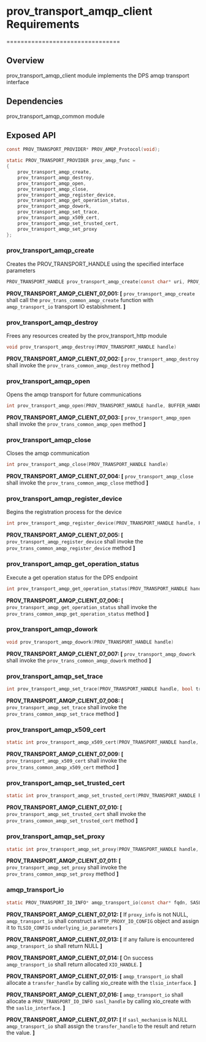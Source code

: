 # prov_transport_amqp_client Requirements

================================

## Overview

prov_transport_amqp_client module implements the DPS amqp transport interface

## Dependencies

prov_transport_amqp_common module

## Exposed API

```c
const PROV_TRANSPORT_PROVIDER* PROV_AMQP_Protocol(void);

static PROV_TRANSPORT_PROVIDER prov_amqp_func = 
{
    prov_transport_amqp_create,
    prov_transport_amqp_destroy,
    prov_transport_amqp_open,
    prov_transport_amqp_close,
    prov_transport_amqp_register_device,
    prov_transport_amqp_get_operation_status,
    prov_transport_amqp_dowork,
    prov_transport_amqp_set_trace,
    prov_transport_amqp_x509_cert,
    prov_transport_amqp_set_trusted_cert,
    prov_transport_amqp_set_proxy
};
```

### prov_transport_amqp_create

Creates the PROV_TRANSPORT_HANDLE using the specified interface parameters

```c
PROV_TRANSPORT_HANDLE prov_transport_amqp_create(const char* uri, PROV_HSM_TYPE type, const char* scope_id, const char* registration_id, const char* prov_api_version)
```

**PROV_TRANSPORT_AMQP_CLIENT_07_001: [** `prov_transport_amqp_create` shall call the `prov_trans_common_amqp_create` function with `amqp_transport_io` transport IO estabishment. **]**

### prov_transport_amqp_destroy

Frees any resources created by the prov_transport_http module

```c
void prov_transport_amqp_destroy(PROV_TRANSPORT_HANDLE handle)
```

**PROV_TRANSPORT_AMQP_CLIENT_07_002: [** `prov_transport_amqp_destroy` shall invoke the `prov_trans_common_amqp_destroy` method **]**

### prov_transport_amqp_open

Opens the amqp transport for future communications

```c
int prov_transport_amqp_open(PROV_TRANSPORT_HANDLE handle, BUFFER_HANDLE ek, BUFFER_HANDLE srk, PROV_TRANSPORT_REGISTER_DATA_CALLBACK data_callback, void* user_ctx, PROV_TRANSPORT_STATUS_CALLBACK status_cb, void* status_ctx)
```

**PROV_TRANSPORT_AMQP_CLIENT_07_003: [** `prov_transport_amqp_open` shall invoke the `prov_trans_common_amqp_open` method **]**

### prov_transport_amqp_close

Closes the amqp communication

```c
int prov_transport_amqp_close(PROV_TRANSPORT_HANDLE handle)
```

**PROV_TRANSPORT_AMQP_CLIENT_07_004: [** `prov_transport_amqp_close` shall invoke the `prov_trans_common_amqp_close` method **]**

### prov_transport_amqp_register_device

Begins the registration process for the device

```c
int prov_transport_amqp_register_device(PROV_TRANSPORT_HANDLE handle, PROV_TRANSPORT_CHALLENGE_CALLBACK reg_challenge_cb, void* user_ctx)
```

**PROV_TRANSPORT_AMQP_CLIENT_07_005: [** `prov_transport_amqp_register_device` shall invoke the `prov_trans_common_amqp_register_device` method **]**

### prov_transport_amqp_get_operation_status

Execute a get operation status for the DPS endpoint

```c
int prov_transport_amqp_get_operation_status(PROV_TRANSPORT_HANDLE handle)
```

**PROV_TRANSPORT_AMQP_CLIENT_07_006: [** `prov_transport_amqp_get_operation_status` shall invoke the `prov_trans_common_amqp_get_operation_status` method **]**

### prov_transport_amqp_dowork

```c
void prov_transport_amqp_dowork(PROV_TRANSPORT_HANDLE handle)
```

**PROV_TRANSPORT_AMQP_CLIENT_07_007: [** `prov_transport_amqp_dowork` shall invoke the `prov_trans_common_amqp_dowork` method **]**

### prov_transport_amqp_set_trace

```c
int prov_transport_amqp_set_trace(PROV_TRANSPORT_HANDLE handle, bool trace_on)
```

**PROV_TRANSPORT_AMQP_CLIENT_07_008: [** `prov_transport_amqp_set_trace` shall invoke the `prov_trans_common_amqp_set_trace` method **]**

### prov_transport_amqp_x509_cert

```c
static int prov_transport_amqp_x509_cert(PROV_TRANSPORT_HANDLE handle, const char* certificate, const char* private_key)
```

**PROV_TRANSPORT_AMQP_CLIENT_07_009: [** `prov_transport_amqp_x509_cert` shall invoke the `prov_trans_common_amqp_x509_cert` method **]**

### prov_transport_amqp_set_trusted_cert

```c
static int prov_transport_amqp_set_trusted_cert(PROV_TRANSPORT_HANDLE handle, const char* certificate)
```

**PROV_TRANSPORT_AMQP_CLIENT_07_010: [** `prov_transport_amqp_set_trusted_cert` shall invoke the `prov_trans_common_amqp_set_trusted_cert` method **]**

### prov_transport_amqp_set_proxy

```c
static int prov_transport_amqp_set_proxy(PROV_TRANSPORT_HANDLE handle, const HTTP_PROXY_OPTIONS* proxy_options)
```

**PROV_TRANSPORT_AMQP_CLIENT_07_011: [** `prov_transport_amqp_set_proxy` shall invoke the `prov_trans_common_amqp_set_proxy` method **]**

### amqp_transport_io

```c
static PROV_TRANSPORT_IO_INFO* amqp_transport_io(const char* fqdn, SASL_MECHANISM_HANDLE sasl_mechanism, const HTTP_PROXY_OPTIONS* proxy_info)
```

**PROV_TRANSPORT_AMQP_CLIENT_07_012: [** If `proxy_info` is not NULL, `amqp_transport_io` shall construct a `HTTP_PROXY_IO_CONFIG` object and assign it to `TLSIO_CONFIG` `underlying_io_parameters` **]**

**PROV_TRANSPORT_AMQP_CLIENT_07_013: [** If any failure is encountered `amqp_transport_io` shall return NULL **]**

**PROV_TRANSPORT_AMQP_CLIENT_07_014: [** On success `amqp_transport_io` shall return allocated `XIO_HANDLE`. **]**

**PROV_TRANSPORT_AMQP_CLIENT_07_015: [** `amqp_transport_io` shall allocate a `transfer_handle` by calling xio_create with the `tlsio_interface`. **]**

**PROV_TRANSPORT_AMQP_CLIENT_07_016: [** `amqp_transport_io` shall allocate a `PROV_TRANSPORT_IO_INFO sasl_handle` by calling xio_create with the `saslio_interface`. **]**

**PROV_TRANSPORT_AMQP_CLIENT_07_017: [** If `sasl_mechanism` is NULL `amqp_transport_io` shall assign the `transfer_handle` to the result and return the value. **]**